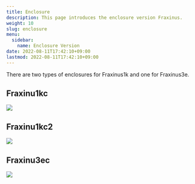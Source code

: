 ```yaml
---
title: Enclosure
description: This page introduces the enclosure version Fraxinus.
weight: 10
slug: enclosure
menu:
  sidebar:
    name: Enclosure Version
date: 2022-08-11T17:42:10+09:00
lastmod: 2022-08-11T17:42:10+09:00
---
```


There are two types of enclosures for Fraxinus1k and one for Fraxinus3e.

## Fraxinu1kc

![](/images/Fraxinus1kc-photo-1.jpg)

## Fraxinu1kc2

![](/images/Fraxinus1kc2-photo-1.jpg)

## Fraxinu3ec

![](/images/Fraxinus3ec-photo-1.jpg)
